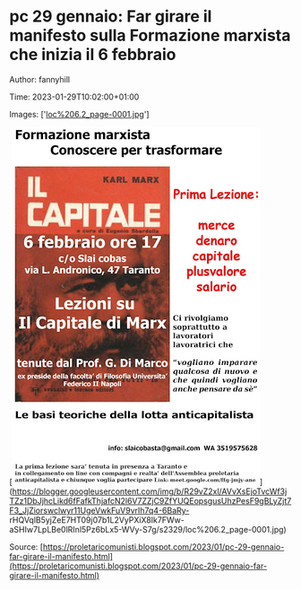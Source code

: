 # pc 29 gennaio: Far girare il manifesto sulla Formazione marxista che inizia il 6 febbraio

Author: fannyhill

Time: 2023-01-29T10:02:00+01:00

Images: ['[loc%206.2_page-0001.jpg](https://blogger.googleusercontent.com/img/b/R29vZ2xl/AVvXsEjoTvcWf3jTZz1DbJjhcLikd6fFafkThjafcN2l6V7ZZjC9ZfYUQEopsgusUhzPesF9gBLyZjt7F3_JjZiorswclwyr11UgeVwkFuV9vrIh7q4-6BaRy-rHQVqlB5yjZeE7HT09j07b1L2VyPXiX8Ik7FWw-aSHIw7LpLBe0lRInl5Pz6bLx5-WVy-S7g/w442-h640/loc%206.2_page-0001.jpg)']

<!--METADATA-->

[![](../Images/loc%206.2_page-0001.jpg)](https://blogger.googleusercontent.com/img/b/R29vZ2xl/AVvXsEjoTvcWf3jTZz1DbJjhcLikd6fFafkThjafcN2l6V7ZZjC9ZfYUQEopsgusUhzPesF9gBLyZjt7F3_JjZiorswclwyr11UgeVwkFuV9vrIh7q4-6BaRy-
rHQVqlB5yjZeE7HT09j07b1L2VyPXiX8Ik7FWw-
aSHIw7LpLBe0lRInl5Pz6bLx5-WVy-S7g/s2329/loc%206.2_page-0001.jpg)

Source: [https://proletaricomunisti.blogspot.com/2023/01/pc-29-gennaio-far-girare-il-manifesto.html](https://proletaricomunisti.blogspot.com/2023/01/pc-29-gennaio-far-girare-il-manifesto.html)
